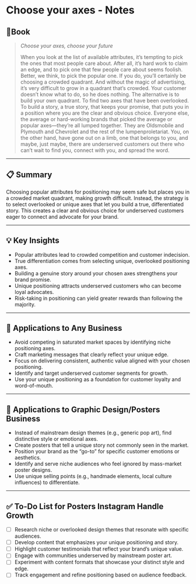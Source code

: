 # Choose your axes - Notes
## 📔Book
> _Choose your axes, choose your future_
> 
> When you look at the list of available attributes, it’s tempting to pick the ones that most people care about. After all, it’s hard work to claim an edge, and to pick one that few people care about seems foolish. Better, we think, to pick the popular one. If you do, you’ll certainly be choosing a crowded quadrant. And without the magic of advertising, it’s very difficult to grow in a quadrant that’s crowded. Your customer doesn’t know what to do, so he does nothing. The alternative is to build your own quadrant. To find two axes that have been overlooked. To build a story, a true story, that keeps your promise, that puts you in a position where you are the clear and obvious choice. Everyone else, the average or hard-working brands that picked the average or popular axes—they’re all lumped together. They are Oldsmobile and Plymouth and Chevrolet and the rest of the lumpenproletariat. You, on the other hand, have gone out on a limb, one that belongs to you, and maybe, just maybe, there are underserved customers out there who can’t wait to find you, connect with you, and spread the word.

---
## 📋 Summary
Choosing popular attributes for positioning may seem safe but places you in a crowded market quadrant, making growth difficult. Instead, the strategy is to select overlooked or unique axes that let you build a true, differentiated story. This creates a clear and obvious choice for underserved customers eager to connect and advocate for your brand.

---
## 💡 Key Insights
- Popular attributes lead to crowded competition and customer indecision.
- True differentiation comes from selecting unique, overlooked positioning axes.
- Building a genuine story around your chosen axes strengthens your brand promise.
- Unique positioning attracts underserved customers who can become loyal advocates.
- Risk-taking in positioning can yield greater rewards than following the majority.

---
## 🚀 Applications to Any Business
- Avoid competing in saturated market spaces by identifying niche positioning axes.
- Craft marketing messages that clearly reflect your unique edge.
- Focus on delivering consistent, authentic value aligned with your chosen positioning.
- Identify and target underserved customer segments for growth.
- Use your unique positioning as a foundation for customer loyalty and word-of-mouth.

---
## 🎨 Applications to Graphic Design/Posters Business
- Instead of mainstream design themes (e.g., generic pop art), find distinctive style or emotional axes.
- Create posters that tell a unique story not commonly seen in the market.
- Position your brand as the “go-to” for specific customer emotions or aesthetics.
- Identify and serve niche audiences who feel ignored by mass-market poster designs.
- Use unique selling points (e.g., handmade elements, local culture influences) to differentiate.

---
## ✅ To-Do List for Posters Instagram Handle Growth
- [ ] Research niche or overlooked design themes that resonate with specific audiences.
- [ ] Develop content that emphasizes your unique positioning and story.
- [ ] Highlight customer testimonials that reflect your brand’s unique value.
- [ ] Engage with communities underserved by mainstream poster art.
- [ ] Experiment with content formats that showcase your distinct style and edge.
- [ ] Track engagement and refine positioning based on audience feedback.
